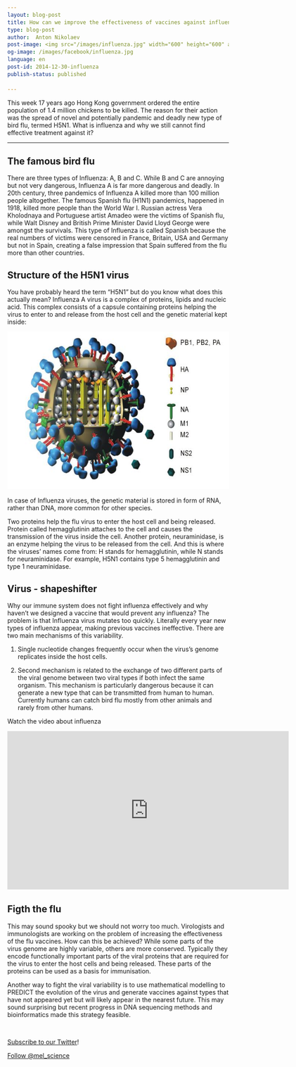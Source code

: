 ```yaml
---
layout: blog-post
title: How can we improve the effectiveness of vaccines against influenza?
type: blog-post
author:  Anton Nikolaev
post-image: <img src="/images/influenza.jpg" width="600" height="600" alt="sted">
og-image: /images/facebook/influenza.jpg
language: en
post-id: 2014-12-30-influenza
publish-status: published

---
```

This week 17 years ago Hong Kong government ordered the entire population of 1.4 million chickens to be killed. The reason for their action was the spread of novel and potentially pandemic and deadly new type of bird flu, termed H5N1.  What is influenza and why we still cannot find effective treatment against it?
<!-- more -->

---

## The famous bird flu

There are three types of Influenza: A, B and C. While B and C are annoying but not very dangerous, Influenza A is far more dangerous and deadly.  In 20th century, three pandemics of Influenza A killed more than 100 million people altogether. The famous Spanish flu (H1N1) pandemics, happened in 1918, killed more people than the World War I. Russian actress Vera Kholodnaya and Portuguese artist Amadeo were the victims of Spanish flu, while Walt Disney and British Prime Minister David Lloyd George were amongst the survivals. This type of Influenza is called Spanish because the real numbers of victims were censored in France, Britain, USA and Germany but not in Spain, creating a false impression that Spain suffered from the flu more than other countries. 

## Structure of the H5N1 virus

You have probably heard the term “H5N1” but do you know what does this actually mean? Influenza A virus is a complex of proteins, lipids and nucleic acid. This complex consists of a capsule containing proteins helping the virus to enter to and release from the host cell and the genetic material kept inside:

<img src="/images/flu.jpg" width="600" height="358" alt="virus">

In case of Influenza viruses, the genetic material is stored in form of RNA, rather than DNA, more common for other species.

Two proteins help the flu virus to enter the host cell and being released. Protein called hemagglutinin attaches to the cell and causes the transmission of the virus inside the cell. Another protein, neuraminidase, is an enzyme helping the virus to be released from the cell. And this is where the viruses’ names come from: H stands for hemagglutinin, while N stands for neuraminidase. For example, H5N1 contains type 5 hemagglutinin and type 1 neuraminidase. 

## Virus - shapeshifter

Why our immune system does not fight influenza effectively and why haven’t we designed a vaccine that would prevent any influenza? The problem is that Influenza virus mutates too quickly. Literally every year new types of influenza appear, making previous vaccines ineffective. There are two main mechanisms of this variability. 

1.	Single nucleotide changes frequently occur when the virus’s genome replicates inside the host cells. 

2.	Second mechanism is related to the exchange of two different parts of the viral genome between two viral 
types if both infect the same organism. This mechanism is particularly dangerous because it can generate a new type that can be transmitted from human to human. Currently humans can catch bird flu mostly from other animals and rarely from other humans.

Watch the video about influenza 

<iframe width="640" height="360" src="http://www.youtube.com/embed/7Omi0IPkNpY?rel=0" frameborder="0" allowfullscreen></iframe>
<br>

## Figth the flu

This may sound spooky but we should not worry too much. Virologists and immunologists are working on the problem of increasing the effectiveness of the flu vaccines. How can this be achieved? While some parts of the virus genome are highly variable, others are more conserved. Typically they encode functionally important parts of the viral proteins that are required for the virus to enter the host cells and being released. These parts of the proteins can be used as a basis for immunisation. 

Another way to fight the viral variability is to use mathematical modelling to PREDICT the evolution of the virus and generate vaccines against types that have not appeared yet but will likely appear in the nearest future. This may sound surprising but recent progress in DNA sequencing methods and bioinformatics made this strategy feasible.


<br/>

<a href="https://twitter.com/mel_science">Subscribe to our Twitter</a>!

<!-- Begin Twitter follow -->
<a href="https://twitter.com/mel_science" class="twitter-follow-button" data-show-count="false" data-size="large">Follow @mel_science</a>
<script>!function(d,s,id){var js,fjs=d.getElementsByTagName(s)[0],p=/^http:/.test(d.location)?'http':'https';if(!d.getElementById(id)){js=d.createElement(s);js.id=id;js.src=p+'://platform.twitter.com/widgets.js';fjs.parentNode.insertBefore(js,fjs);}}(document, 'script', 'twitter-wjs');</script>
<!-- End Twitter follow -->
